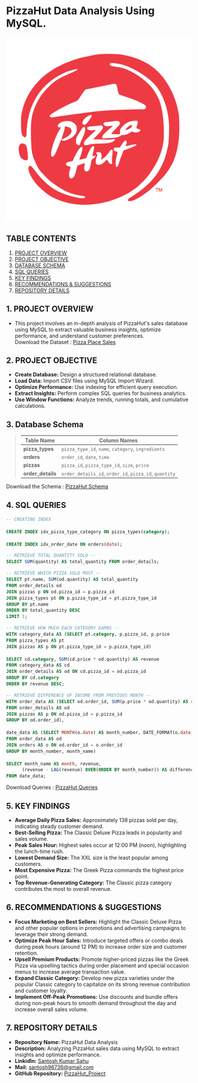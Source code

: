 # PizzaHut Data Analysis Using MySQL.

![PizzaHut Logo](https://github.com/Santosh96736/PizzaHut_Project/blob/main/PizzaHut.png)

## TABLE CONTENTS 
1. [PROJECT OVERVIEW](#-PROJECT-OVERVIEW)
2. [PROJECT OBJECTIVE](#-PROJECT-OBJECTIVE)
3. [DATABASE SCHEMA](#-DATABASE-SCHEMA)
4. [SQL QUERIES](#-SQL-QUERIES)
5. [KEY FINDINGS](#-KEY-FINDINGS)
6. [RECOMMENDATIONS & SUGGESTIONS](#-Recommendations-&-Suggestions)
7. [REPOSITORY DETAILS](#-REPOSITORY-DETAILS)


## 1. PROJECT OVERVIEW
  *   This project involves an in-depth analysis of PizzaHut's sales database using MySQL to extract valuable business insights,
      optimize performance, and understand customer preferences.  
      Download the Dataset : [Pizza Place Sales](https://www.kaggle.com/datasets/mysarahmadbhat/pizza-place-sales?select=pizzas.csv)

## 2. PROJECT OBJECTIVE
  * **Create Database:** Design a structured relational database.
  * **Load Data:** Import CSV files using MySQL Import Wizard.
  * **Optimize Performance:** Use indexing for efficient query execution.
  * **Extract Insights:** Perform complex SQL queries for business analytics.
  * **Use Window Functions:** Analyze trends, running totals, and cumulative calculations.  
  

## 3. Database Schema

> | Table Name      | Column Names |
> |----------------|----------------------------------------------------|
> | **pizza_types**  | `pizza_type_id`, `name`, `category`, `ingredients` |
> | **orders**       | `order_id`, `date`, `time` |
> | **pizzas**       | `pizza_id`, `pizza_type_id`, `size`, `price` |
> | **order_details**| `order_details_id`, `order_id`, `pizza_id`, `quantity` |
  Download the Schema : [PizzaHut Schema](https://github.com/Santosh96736/PizzaHut_Project/blob/main/PizzaHut_Schema_SQL.sql)




## 4. SQL QUERIES
```sql
-- CREATING INDEX 

CREATE INDEX idx_pizza_type_category ON pizza_types(category);

CREATE INDEX idx_order_date ON orders(date);
```

```sql
-- RETRIEVE TOTAL QUANTITY SOLD -- 
SELECT SUM(quantity) AS total_quantity FROM order_details;
```


```sql
-- RETRIEVE WHICH PIZZA SOLD MOST -- 
SELECT pt.name, SUM(od.quantity) AS total_quantity
FROM order_details od
JOIN pizzas p ON od.pizza_id = p.pizza_id
JOIN pizza_types pt ON p.pizza_type_id = pt.pizza_type_id
GROUP BY pt.name
ORDER BY total_quantity DESC
LIMIT 1;
```

```sql
-- RETRIEVE HOW MUCH EACH CATEGORY EARNS -- 
WITH category_data AS (SELECT pt.category, p.pizza_id, p.price
FROM pizza_types AS pt
JOIN pizzas AS p ON pt.pizza_type_id = p.pizza_type_id)

SELECT cd.category, SUM(cd.price * od.quantity) AS revenue
FROM category_data AS cd
JOIN order_details AS od ON cd.pizza_id = od.pizza_id
GROUP BY cd.category
ORDER BY revenue DESC;
```
```sql
-- RETRIEVE DIFFERENCE OF INCOME FROM PREVIOUS MONTH -- 
WITH order_data AS (SELECT od.order_id, SUM(p.price * od.quantity) AS revenue
FROM order_details AS od
JOIN pizzas AS p ON od.pizza_id = p.pizza_id
GROUP BY od.order_id),

date_data AS (SELECT MONTH(o.date) AS month_number, DATE_FORMAT(o.date, "%M") AS month_name, SUM(od.revenue) AS revenue
FROM order_data AS od
JOIN orders AS o ON od.order_id = o.order_id
GROUP BY month_number, month_name) 

SELECT month_name AS month, revenue,
      (revenue - LAG(revenue) OVER(ORDER BY month_number)) AS difference_in_income
FROM date_data;
```
  Download Queries : [PizzaHut Queries](https://github.com/Santosh96736/PizzaHut_Project/blob/main/PizzaHt_Queries_SQL.sql)
  
## 5. KEY FINDINGS
   *  **Average Daily Pizza Sales:** Approximately 138 pizzas sold per day, indicating steady customer demand.
   *  **Best-Selling Pizza:** The Classic Deluxe Pizza leads in popularity and sales volume.
   *  **Peak Sales Hour:** Highest sales occur at 12:00 PM (noon), highlighting the lunch-time rush.
   *  **Lowest Demand Size:** The XXL size is the least popular among customers.
   *  **Most Expensive Pizza:** The Greek Pizza commands the highest price point.
   *  **Top Revenue-Generating Category:** The Classic pizza category contributes the most to overall revenue.

## 6. RECOMMENDATIONS & SUGGESTIONS
   * **Focus Marketing on Best Sellers:** Highlight the Classic Deluxe Pizza and other popular options in promotions and advertising campaigns to leverage their strong demand.
   * **Optimize Peak Hour Sales:** Introduce targeted offers or combo deals during peak hours (around 12 PM) to increase order size and customer retention.
   * **Upsell Premium Products:** Promote higher-priced pizzas like the Greek Pizza via upselling tactics during order placement and special occasion menus to increase average transaction value.
   * **Expand Classic Category:** Develop new pizza varieties under the popular Classic category to capitalize on its strong revenue contribution and customer loyalty.
   * **Implement Off-Peak Promotions:** Use discounts and bundle offers during non-peak hours to smooth demand throughout the day and increase overall sales volume.

## 7. REPOSITORY DETAILS

- **Repository Name:** PizzaHut Data Analysis  
- **Description:** Analyzing PizzaHut sales data using MySQL to extract insights and optimize performance.  
- **LinkidIn:** [Santosh Kumar Sahu](https://www.linkedin.com/in/santosh-kumar-sahu-data-analyst)
- **Mail:** [santosh96736@gmail.com](santosh96736@gmail.com)
- **GitHub Repository:** [PizzaHut_Project](https://github.com/Santosh96736/PizzaHut_Project)  






